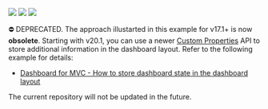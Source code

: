 <!-- default badges list -->
![](https://img.shields.io/endpoint?url=https://codecentral.devexpress.com/api/v1/VersionRange/128579977/20.1.3%2B)
[![](https://img.shields.io/badge/Open_in_DevExpress_Support_Center-FF7200?style=flat-square&logo=DevExpress&logoColor=white)](https://supportcenter.devexpress.com/ticket/details/T520934)
[![](https://img.shields.io/badge/📖_How_to_use_DevExpress_Examples-e9f6fc?style=flat-square)](https://docs.devexpress.com/GeneralInformation/403183)
<!-- default badges end -->
⛔ DEPRECATED. The approach illustarted in this example for v17.1+  is now **obsolete**. Starting with v20.1, you can use a newer [Custom Properties](https://docs.devexpress.com/Dashboard/401702/web-dashboard/ui-elements-and-customization/create-custom-properties) API to store additional information in the dashboard layout. Refer to the following example for details: 

- [Dashboard for MVC - How to store dashboard state in the dashboard layout](https://github.com/DevExpress-Examples/mvc-dashboard-custom-properties-state)

The current repository will not be updated in the future.
